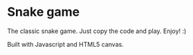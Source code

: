 # Snake game
The classic snake game. Just copy the code and play. Enjoy! :)

Built with Javascript and HTML5 canvas.